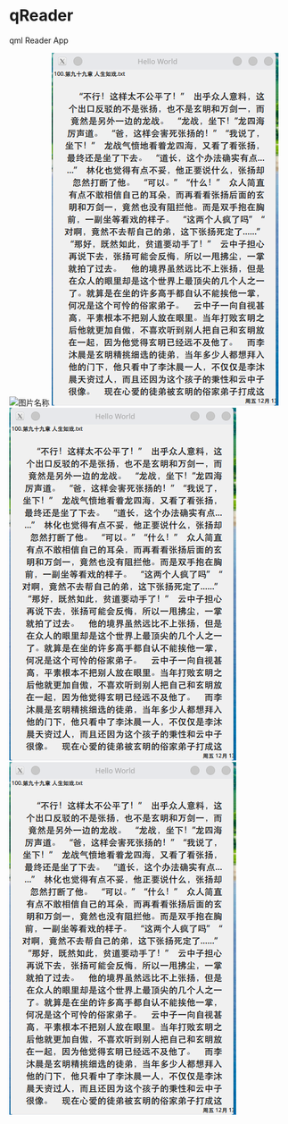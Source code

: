 # qReader
qml Reader App

 ![图片名称](https://www.baidu.com/img/bd_logo1.png) 
 ![](https://github.com/RownH/qReader/blob/master/backReadme/TIM%E5%9B%BE%E7%89%8720191213214718.png)
 ![](https://github.com/RownH/qReader/blob/master/backReadme/TIM%E5%9B%BE%E7%89%8720191213214718.png) 
 ![](https://github.com/RownH/qReader/blob/master/backReadme/TIM%E5%9B%BE%E7%89%8720191213214718.png) 
